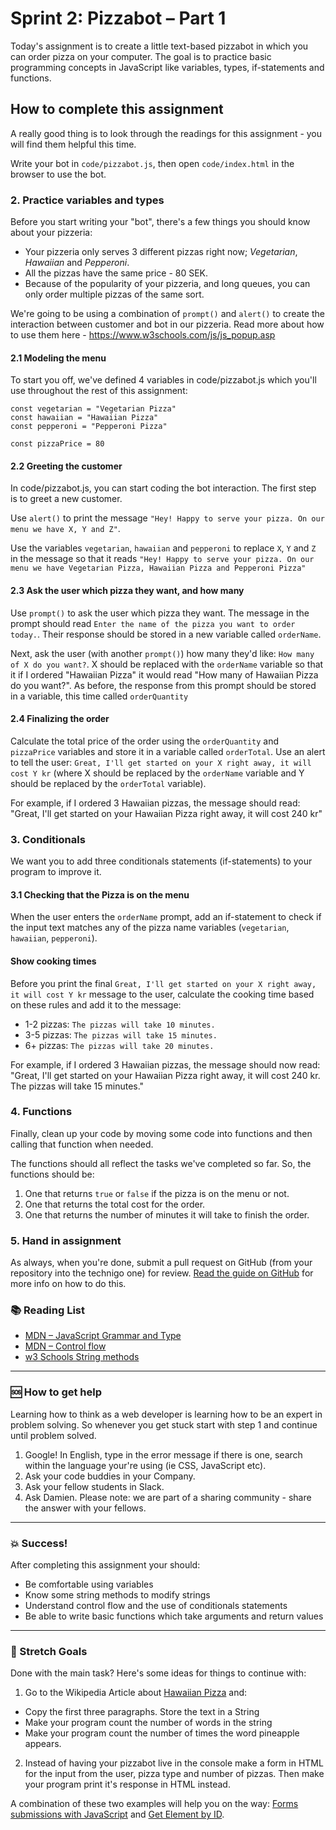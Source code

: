 # Sprint 2: Pizzabot – Part 1

Today's assignment is to create a little text-based pizzabot in which you can order pizza on your computer. The goal is to practice basic programming concepts in JavaScript like variables, types, if-statements and functions.

## How to complete this assignment

A really good thing is to look through the readings for this assignment - you will find them helpful this time.

Write your bot in `code/pizzabot.js`, then open `code/index.html` in the browser to use the bot.

### 2. Practice variables and types

Before you start writing your "bot", there's a few things you should know about your pizzeria:

* Your pizzeria only serves 3 different pizzas right now; *Vegetarian*, *Hawaiian* and *Pepperoni*.
* All the pizzas have the same price - 80 SEK.
* Because of the popularity of your pizzeria, and long queues, you can only order multiple pizzas of the same sort.

We're going to be using a combination of `prompt()` and `alert()` to create the interaction between customer and bot in our pizzeria. Read more about how to use them here - https://www.w3schools.com/js/js_popup.asp

#### 2.1 Modeling the menu

To start you off, we've defined 4 variables in code/pizzabot.js which you'll use throughout the rest of this assignment:

```
const vegetarian = "Vegetarian Pizza"
const hawaiian = "Hawaiian Pizza"
const pepperoni = "Pepperoni Pizza"

const pizzaPrice = 80
```

#### 2.2 Greeting the customer

In code/pizzabot.js, you can start coding the bot interaction. The first step is to greet a new customer.

Use `alert()` to print the message `"Hey! Happy to serve your pizza. On our menu we have X, Y and Z"`.

Use the variables `vegetarian`, `hawaiian` and `pepperoni` to replace `X`, `Y` and `Z` in the message so that it reads `"Hey! Happy to serve your pizza. On our menu we have Vegetarian Pizza, Hawaiian Pizza and Pepperoni Pizza"`

#### 2.3 Ask the user which pizza they want, and how many

Use `prompt()` to ask the user which pizza they want. The message in the prompt should read `Enter the name of the pizza you want to order today.`. Their response should be stored in a new variable called `orderName`.

Next, ask the user (with another `prompt()`) how many they'd like: `How many of X do you want?`. X should be replaced with the `orderName` variable so that it if I ordered "Hawaiian Pizza" it would read "How many of Hawaiian Pizza do you want?". As before, the response from this prompt should be stored in a variable, this time called `orderQuantity`

#### 2.4 Finalizing the order

Calculate the total price of the order using the `orderQuantity` and `pizzaPrice` variables and store it in a variable called `orderTotal`. Use an alert to tell the user:  `Great, I'll get started on your X right away, it will cost Y kr` (where X should be replaced by the `orderName` variable and Y should be replaced by the `orderTotal` variable).

For example, if I ordered 3 Hawaiian pizzas, the message should read: "Great, I'll get started on your Hawaiian Pizza right away, it will cost 240 kr"

### 3. Conditionals

We want you to add three conditionals statements (if-statements) to your program to improve it.

#### 3.1 Checking that the Pizza is on the menu

When the user enters the `orderName` prompt, add an if-statement to check if the input text matches any of the pizza name variables (`vegetarian`, `hawaiian`, `pepperoni`).

#### Show cooking times

Before you print the final `Great, I'll get started on your X right away, it will cost Y kr` message to the user, calculate the cooking time based on these rules and add it to the message:

* 1-2 pizzas: `The pizzas will take 10 minutes.`
* 3-5 pizzas: `The pizzas will take 15 minutes.`
* 6+ pizzas: `The pizzas will take 20 minutes.`

For example, if I ordered 3 Hawaiian pizzas, the message should now read: "Great, I'll get started on your Hawaiian Pizza right away, it will cost 240 kr. The pizzas will take 15 minutes."

### 4. Functions

Finally, clean up your code by moving some code into functions and then calling that function when needed.

The functions should all reflect the tasks we've completed so far. So, the functions should be:

1. One that returns `true` or `false` if the pizza is on the menu or not.
1. One that returns the total cost for the order.
1. One that returns the number of minutes it will take to finish the order.

### 5. Hand in assignment

As always, when you're done, submit a pull request on GitHub (from your repository into the technigo one) for review. [Read the guide on GitHub](https://guides.github.com/activities/forking/) for more info on how to do this.

### :books: Reading List

* [MDN – JavaScript Grammar and Type](https://developer.mozilla.org/en-US/docs/Web/JavaScript/Guide/Grammar_and_Types)
* [MDN – Control flow](https://developer.mozilla.org/en-US/docs/Web/JavaScript/Guide/Control_flow_and_error_handling)
* [w3 Schools String methods](https://www.w3schools.com/js/js_string_methods.asp)

---

### :sos: How to get help
Learning how to think as a web developer is learning how to be an expert in problem solving. So whenever you get stuck start with step 1 and continue until problem solved.

1. Google! In English, type in the error message if there is one, search within the language your're using (ie CSS, JavaScript etc).
2. Ask your code buddies in your Company.
3. Ask your fellow students in Slack.
4. Ask Damien. Please note: we are part of a sharing community - share the answer with your fellows.

---

### :boom: Success!

After completing this assignment your should:

* Be comfortable using variables
* Know some string methods to modify strings
* Understand control flow and the use of conditionals statements
* Be able to write basic functions which take arguments and return values

---

### :runner: Stretch Goals

Done with the main task? Here's some ideas for things to continue with:

1. Go to the Wikipedia Article about [Hawaiian Pizza](https://en.wikipedia.org/wiki/Hawaiian_pizza) and:

* Copy the first three paragraphs. Store the text in a String
* Make your program count the number of words in the string
* Make your program count the number of times the word pineapple appears.

2. Instead of having your pizzabot live in the console make a form in HTML for the input from the user, pizza type and number of pizzas. Then make your program print it's response in HTML instead.

A combination of these two examples will help you on the way: [Forms submissions with JavaScript](https://www.w3schools.com/js/tryit.asp?filename=tryjs_form_submit) and [Get Element by ID](https://www.w3schools.com/js/exercise.asp?filename=exercise_arrays4).
